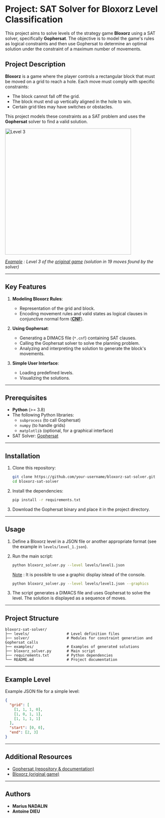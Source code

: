# Project: SAT Solver for Bloxorz Level Classification

This project aims to solve levels of the strategy game **Bloxorz** using a SAT solver, specifically **Gophersat**. The objective is to model the game's rules as logical constraints and then use Gophersat to determine an optimal solution under the constraint of a maximum number of movements.

## Project Description

**Bloxorz** is a game where the player controls a rectangular block that must be moved on a grid to reach a hole. Each move must comply with specific constraints:

- The block cannot fall off the grid.
- The block must end up vertically aligned in the hole to win.
- Certain grid tiles may have switches or obstacles.

This project models these constraints as a SAT problem and uses the **Gophersat** solver to find a valid solution.

<img src=./Images/lvl3solve.gif alt="Level 3" style="width:410px;"/>

*<ins>Example</ins> : Level 3 of the [original game](#additional-resources) (solution in 19 moves found by the solver)*

---

## Key Features

1. **Modeling Bloxorz Rules**:
   - Representation of the grid and block.
   - Encoding movement rules and valid states as logical clauses in conjunctive normal form ([**CNF**](https://en.wikipedia.org/wiki/Conjunctive_normal_form)).

2. **Using Gophersat**:
   - Generating a DIMACS file  (`*.cnf`) containing SAT clauses.
   - Calling the Gophersat solver to solve the planning problem.
   - Analyzing and interpreting the solution to generate the block's movements.

3. **Simple User Interface**:
   - Loading predefined levels.
   - Visualizing the solutions.

---

## Prerequisites

- **Python** (>= 3.8)
- The following Python libraries:
  - `subprocess` (to call Gophersat)
  - `numpy` (to handle grids)
  - `matplotlib` (optional, for a graphical interface)
- SAT Solver: [Gophersat](#additional-resources)

---

## Installation

1. Clone this repository:
   ```bash
   git clone https://github.com/your-username/bloxorz-sat-solver.git
   cd bloxorz-sat-solver
   ```

2. Install the dependencies:
   ```bash
   pip install -r requirements.txt
   ```

3. Download the Gophersat binary and place it in the project directory.

---

## Usage

1. Define a Bloxorz level in a JSON file or another appropriate format (see the example in `levels/level_1.json`).

2. Run the main script:
   ```bash
   python bloxorz_solver.py --level levels/level1.json
   ```

   <ins>Note</ins> : It is possible to use a graphic display istead of the console.

   ```bash
   python bloxorz_solver.py --level levels/level1.json --graphics
   ```

3. The script generates a DIMACS file and uses Gophersat to solve the level. The solution is displayed as a sequence of moves.

---

## Project Structure

```plaintext
bloxorz-sat-solver/
├── levels/                 # Level definition files
├── solver/                 # Modules for constraint generation and Gophersat calls
├── examples/               # Examples of generated solutions
├── bloxorz_solver.py       # Main script
├── requirements.txt        # Python dependencies
└── README.md               # Project documentation
```

---

## Example Level

Example JSON file for a simple level:
```json
{
  "grid": [
    [1, 1, 1, 0],
    [1, 0, 1, 1],
    [1, 1, 1, 1]
  ],
  "start": [0, 0],
  "end": [2, 3]
}
```

---

## Additional Resources

- [Gophersat (repository & documentation)](https://github.com/crillab/gophersat)
- [Bloxorz (original game)](https://www.coolmathgames.com/0-bloxorz)

---

## Authors

- **Marius NADALIN**
- **Antoine DIEU**
